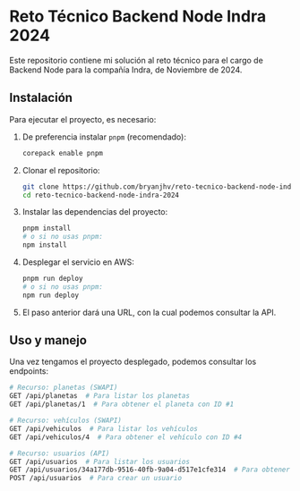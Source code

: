 # Reto Técnico Backend Node Indra 2024

Este repositorio contiene mi solución al reto técnico para el cargo de Backend Node
para la compañía Indra, de Noviembre de 2024.

## Instalación

Para ejecutar el proyecto, es necesario:

1.  De preferencia instalar `pnpm` (recomendado):

    ```bash
    corepack enable pnpm
    ```

1.  Clonar el repositorio:

    ```bash
    git clone https://github.com/bryanjhv/reto-tecnico-backend-node-indra-2024.git
    cd reto-tecnico-backend-node-indra-2024
    ```

1.  Instalar las dependencias del proyecto:

    ```bash
    pnpm install
    # o si no usas pnpm:
    npm install
    ```

1.  Desplegar el servicio en AWS:

    ```bash
    pnpm run deploy
    # o si no usas pnpm:
    npm run deploy
    ```

1.  El paso anterior dará una URL, con la cual podemos consultar la API.

## Uso y manejo

Una vez tengamos el proyecto desplegado, podemos consultar los endpoints:

```bash
# Recurso: planetas (SWAPI)
GET /api/planetas  # Para listar los planetas
GET /api/planetas/1  # Para obtener el planeta con ID #1

# Recurso: vehículos (SWAPI)
GET /api/vehiculos  # Para listar los vehículos
GET /api/vehiculos/4  # Para obtener el vehículo con ID #4

# Recurso: usuarios (API)
GET /api/usuarios  # Para listar los usuarios
GET /api/usuarios/34a177db-9516-40fb-9a04-d517e1cfe314  # Para obtener el usuario con dicho ID
POST /api/usuarios  # Para crear un usuario
```
